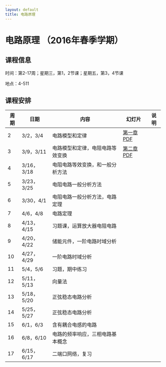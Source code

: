```yaml
---
layout: default
title: 电路原理
---
```


电路原理 （2016年春季学期）
===========================

课程信息
--------

时间：第2-17周；星期三，第1，2节课；星期五，第3，4节课

地点：4-511

课程安排
--------

| 周期 | 日期       | 内容                             | 幻灯片              | 说明 |
|------|------------|----------------------------------|---------------------|------|
| 2    | 3/2，3/4   | 电路模型和定律                   | [第一章PDF](<第一章.pdf>) |      |
| 3    | 3/9，3/11  | 电路模型和定律，电阻电路等效变换 |   [第二章PDF](<第二章.pdf>)                  |      |
| 4    | 3/16，3/18 | 电阻电路等效变换，和一般分析方法 |                     |      |
| 5    | 3/23，3/25 | 电阻电路一般分析方法             |                     |      |
| 6    | 3/30，4/1  | 电阻电路一般分析方法，电路定理   |                     |      |
| 7    | 4/6，4/8   | 电路定理                         |                     |      |
| 8    | 4/13，4/15 | 习题课，运算放大器电阻电路       |                     |      |
| 9    | 4/20，4/22 | 储能元件，一阶电路时域分析       |                     |      |
| 10   | 4/27，4/29 | 一阶电路时域分析                 |                     |      |
| 11   | 5/4，5/6   | 习题，期中练习                   |                     |      |
| 12   | 5/11，5/13 | 向量法                           |                     |      |
| 13   | 5/18，5/20 | 正弦稳态电路分析                 |                     |      |
| 14   | 5/25，5/27 | 正弦稳态电路分析                 |                     |      |
| 15   | 6/1，6/3   | 含有耦合电感的电路               |                     |      |
| 16   | 6/8，6/10  | 电路的频率响应，三相电路基本概念 |                     |      |
| 17   | 6/15，6/17 | 二端口网络，复习                 |                     |      |

 

 
